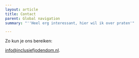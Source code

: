 ```yaml
---
layout: article
title: Contact
parent: Global navigation
summary: "''Heel erg interessant, hier wil ik over praten'"

---
```

Zo kun je ons bereiken: 

[info@inclusiefjodendom.nl](mailto:info@inclusiefjodendom.nl).